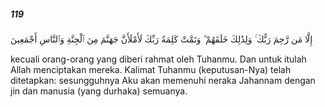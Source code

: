 ##### 119

<span class="ayah">إِلَّا مَن رَّحِمَ رَبُّكَ ۚ وَلِذَٰلِكَ خَلَقَهُمْ ۗ وَتَمَّتْ كَلِمَةُ رَبِّكَ لَأَمْلَأَنَّ جَهَنَّمَ مِنَ ٱلْجِنَّةِ وَٱلنَّاسِ أَجْمَعِينَ</span>

<span class="ayah_translation">kecuali orang-orang yang diberi rahmat oleh Tuhanmu. Dan untuk itulah Allah menciptakan mereka. Kalimat Tuhanmu (keputusan-Nya) telah ditetapkan: sesungguhnya Aku akan memenuhi neraka Jahannam dengan jin dan manusia (yang durhaka) semuanya.</span>
